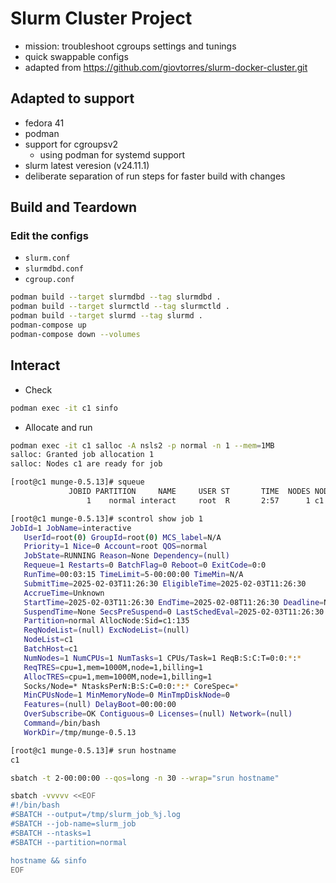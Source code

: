 # Slurm Cluster Project
- mission: troubleshoot cgroups settings and tunings
- quick swappable configs
- adapted from https://github.com/giovtorres/slurm-docker-cluster.git

## Adapted to support
- fedora 41
- podman
- support for cgroupsv2
    - using podman for systemd support
- slurm latest veresion (v24.11.1)
- deliberate separation of run steps for faster build with changes

## Build and Teardown
### Edit the configs
- `slurm.conf`
- `slurmdbd.conf`
- `cgroup.conf`

```sh
podman build --target slurmdbd --tag slurmdbd .
podman build --target slurmctld --tag slurmctld .
podman build --target slurmd --tag slurmd .
podman-compose up
podman-compose down --volumes
```

## Interact
- Check
```sh
podman exec -it c1 sinfo
```
- Allocate and run
```sh
podman exec -it c1 salloc -A nsls2 -p normal -n 1 --mem=1MB
salloc: Granted job allocation 1
salloc: Nodes c1 are ready for job

[root@c1 munge-0.5.13]# squeue
             JOBID PARTITION     NAME     USER ST       TIME  NODES NODELIST(REASON)
                 1    normal interact     root  R       2:57      1 c1

[root@c1 munge-0.5.13]# scontrol show job 1
JobId=1 JobName=interactive
   UserId=root(0) GroupId=root(0) MCS_label=N/A
   Priority=1 Nice=0 Account=root QOS=normal
   JobState=RUNNING Reason=None Dependency=(null)
   Requeue=1 Restarts=0 BatchFlag=0 Reboot=0 ExitCode=0:0
   RunTime=00:03:15 TimeLimit=5-00:00:00 TimeMin=N/A
   SubmitTime=2025-02-03T11:26:30 EligibleTime=2025-02-03T11:26:30
   AccrueTime=Unknown
   StartTime=2025-02-03T11:26:30 EndTime=2025-02-08T11:26:30 Deadline=N/A
   SuspendTime=None SecsPreSuspend=0 LastSchedEval=2025-02-03T11:26:30 Scheduler=Main
   Partition=normal AllocNode:Sid=c1:135
   ReqNodeList=(null) ExcNodeList=(null)
   NodeList=c1
   BatchHost=c1
   NumNodes=1 NumCPUs=1 NumTasks=1 CPUs/Task=1 ReqB:S:C:T=0:0:*:*
   ReqTRES=cpu=1,mem=1000M,node=1,billing=1
   AllocTRES=cpu=1,mem=1000M,node=1,billing=1
   Socks/Node=* NtasksPerN:B:S:C=0:0:*:* CoreSpec=*
   MinCPUsNode=1 MinMemoryNode=0 MinTmpDiskNode=0
   Features=(null) DelayBoot=00:00:00
   OverSubscribe=OK Contiguous=0 Licenses=(null) Network=(null)
   Command=/bin/bash
   WorkDir=/tmp/munge-0.5.13

[root@c1 munge-0.5.13]# srun hostname
c1

sbatch -t 2-00:00:00 --qos=long -n 30 --wrap="srun hostname"

sbatch -vvvvv <<EOF
#!/bin/bash
#SBATCH --output=/tmp/slurm_job_%j.log
#SBATCH --job-name=slurm_job
#SBATCH --ntasks=1
#SBATCH --partition=normal

hostname && sinfo
EOF
```
